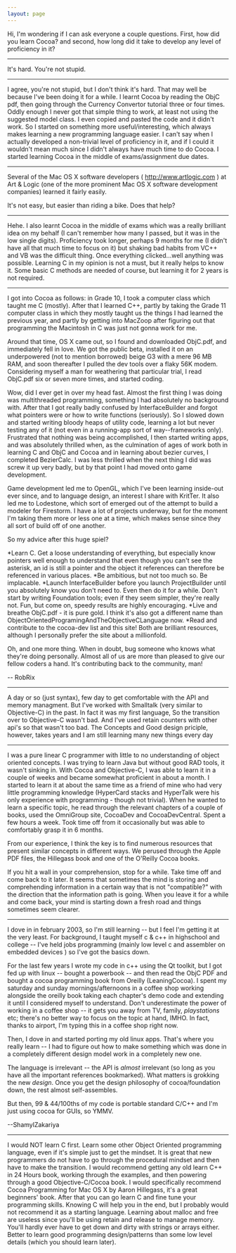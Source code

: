 ```yaml
---
layout: page
---
```


Hi, I'm wondering if I can ask everyone a couple questions. First, how did you learn Cocoa? and second, how long did it take to develop any level of proficiency in it?

----

It's hard.  You're not stupid.

----

I agree, you're not stupid, but I don't think it's hard. That may well be because I've been doing it for a while. I learnt Cocoa by reading the ObjC pdf, then going through the Currency Convertor tutorial three or four times. Oddly enough I never got that simple thing to work, at least not using the suggested model class. I even copied and pasted the code and it didn't work. So I started on something more useful/interesting, which always makes learning a new programming language easier. I can't say when I actually developed a non-trivial level of proficiency in it, and if I could it wouldn't mean much since I didn't always have much time to do Cocoa. I started learning Cocoa in the middle of exams/assignment due dates.

----

Several of the Mac OS X software developers ( http://www.artlogic.com ) at Art & Logic (one of the more prominent Mac OS X software development companies) learned it fairly easily.

It's not easy, but easier than riding a bike. Does that help?

----

Hehe. I also learnt Cocoa in the middle of exams which was a really brilliant idea on my behalf (I can't remember how many I passed, but it was in the low single digits). Proficiency took longer, perhaps 9 months for me (I didn't have all that much time to focus on it) but shaking bad habits from VC++ and VB was the difficult thing. Once everything clicked...well anything was possible. Learning C in my opinion is not a must, but it really helps to know it. Some basic C methods are needed of course, but learning it for 2 years is not required.

----

I got into Cocoa as follows: in Grade 10, I took a computer class which taught me C (mostly). After that I learned C++, partly by taking the Grade 11 computer class in which they mostly taught us the things I had learned the previous year, and partly by getting into MacZoop after figuring out that programming the Macintosh in C was just not gonna work for me.

Around that time, OS X came out, so I found and downloaded ObjC.pdf, and immediately fell in love. We got the public beta, installed it on an underpowered (not to mention borrowed) beige G3 with a mere 96 MB RAM, and soon thereafter I pulled the dev tools over a flaky 56K modem. Considering myself a man for weathering that particular trial, I read ObjC.pdf six or seven more times, and started coding.

Wow, did I ever get in over my head fast. Almost the first thing I was doing was multithreaded programming, something I had absolutely no background with. After that I got really badly confused by InterfaceBuilder and forgot what pointers were or how to write functions (seriously). So I slowed down and started writing bloody heaps of utility code, learning a lot but never testing any of it (not even in a running-app sort of way--frameworks only). Frustrated that nothing was being accomplished, I then started writing apps, and was absolutely thrilled when, as the culmination of ages of work both in learning C and ObjC and Cocoa and in learning about bezier curves, I completed BezierCalc. I was less thrilled when the next thing I did was screw it up very badly, but by that point I had moved onto game development.

Game development led me to OpenGL, which I've been learning inside-out ever since, and to language design, an interest I share with KritTer. It also led me to Lodestone, which sort of emerged out of the attempt to build a modeler for Firestorm. I have a lot of projects underway, but for the moment I'm taking them more or less one at a time, which makes sense since they all sort of build off of one another.

So my advice after this huge spiel?


*Learn C. Get a loose understanding of everything, but especially know pointers well enough to understand that even though you can't see the asterisk, an id is still a pointer and the object it references can therefore be referenced in various places.
*Be ambitious, but not too much so. Be implacable. 
*Launch InterfaceBuilder before you launch ProjectBuilder until you absolutely know you don't need to. Even then do it for a while. Don't start by writing Foundation tools; even if they seem simpler, they're really not. Fun, but come on, speedy results are highly encouraging.
*Live and breathe ObjC.pdf - it is pure gold. I think it's also got a different name than ObjectOrientedProgramingAndTheObjectiveCLanguage now.
*Read and contribute to the cocoa-dev list and this site! Both are brilliant resources, although I personally prefer the site about a millionfold.


Oh, and one more thing. When in doubt, bug someone who knows what they're doing personally. Almost all of us are more than pleased to give our fellow coders a hand. It's contributing back to the community, man!

-- RobRix

----


A day or so (just syntax), few day to get comfortable with the API and memory managment.  But I've worked with Smalltalk (very similar to Objective-C) in the past.  In fact it was my first language,  So the transition over to Objective-C wasn't bad.  And I've used retain counters with other api's so that wasn't too bad.  The Concepts and Good design priciple, however, takes years and I am still learning many new things every day

----

I was a pure linear C programmer with little to no understanding of object oriented concepts.  I was trying to learn Java but without good RAD tools, it wasn't sinking in.  With Cocoa and Objective-C, I was able to learn it in a couple of weeks and became somewhat proficient in about a month.  I started to learn it at about the same time as a friend of mine who had very little programming knowledge (HyperCard stacks and HyperTalk were his only experience with programming - though not trivial).  When he wanted to learn a specific topic, he read through the relevant chapters of a couple of books, used the OmniGroup site, CocoaDev and CocoaDevCentral.  Spent a few hours a week.  Took time off from it occasionally but was able to comfortably grasp it in 6 months.

From our experience, I think the key is to find numerous resources that present similar concepts in different ways.  We perused through the Apple PDF files, the Hillegass book and one of the O'Reilly Cocoa books.  

If you hit a wall in your comprehension, stop for a while.  Take time off and come back to it later.  It seems that sometimes the mind is storing and comprehending information in a certain way that is not "compatible?" with the direction that the information path is going.  When you leave it for a while and come back, your mind is starting down a fresh road and things sometimes seem clearer.

----

I dove in in february 2003, so I'm still learning -- but I feel I'm getting it at the very least. For background, I taught myself c & c++ in highschool and college -- I've held jobs programming (mainly low level c and assembler on embedded devices ) so I've got the basics down.

For the last few years I wrote my code in c++ using the Qt toolkit, but I got fed up with linux -- bought a powerbook -- and then read the ObjC PDF and bought a cocoa programming book from Oreilly (LeaningCocoa). I spent my saturday and sunday mornings/afternoons in a coffee shop working alongside the oreilly book taking each chapter's demo code and extending it until I considered myself to understand. Don't underestimate the power of working in a coffee shop -- it gets you away from TV, family, *playstations* etc; there's no better way to focus on the topic at hand, IMHO. In fact, thanks to airport, I'm typing this in a coffee shop right now.

Then, I dove in and started porting my old linux apps. That's where you really learn -- I had to figure out how to make something which was done in a completely different design model work in a completely new one. 

The language is irrelevant -- the API is *almost* irrelevant (so long as you have all the important references bookmarked). What matters is grokking the new *design*. Once you get the design philosophy of cocoa/foundation down, the rest almost self-assembles.

But then, 99 & 44/100ths of my code is portable standard C/C++ and I'm just using cocoa for GUIs, so YMMV.

--ShamylZakariya

----

I would NOT learn C first.  Learn some other Object Oriented programming language, even if it's simple just to get the mindset.  It is great that new programmers do not have to go through the procedural mindset and then have to make the transition.  I would recommend getting any old learn C++ in 24 Hours book, working through the examples, and then powering through a good Objective-C/Cocoa book.  I would specifically recommend Cocoa Programming for Mac OS X by Aaron Hillegass, it's a great beginners' book.  After that you can go learn C and fine tune your programming skills.  Knowing C will help you in the end, but I probably would not recommend it as a starting language.  Learning about malloc and free are useless since you'll be using retain and release to manage memory.  You'll hardly ever have to get down and dirty with strings or arrays either.  Better to learn good programming design/patterns than some low level details (which you should learn later).
